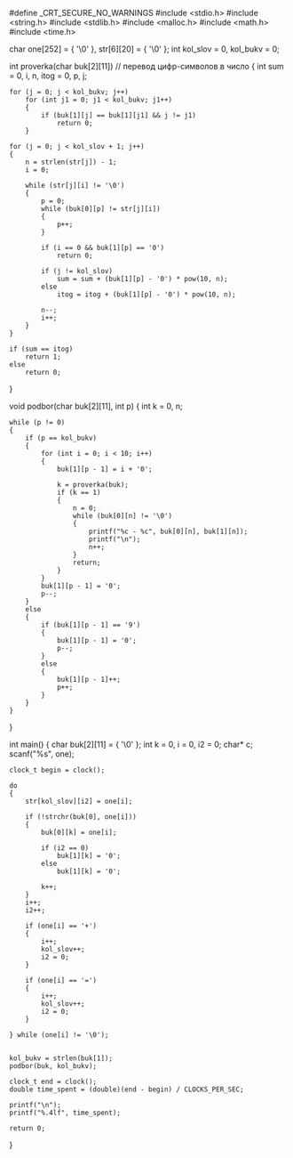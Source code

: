 #define _CRT_SECURE_NO_WARNINGS 
#include <stdio.h> 
#include <string.h> 
#include <stdlib.h> 
#include <malloc.h> 
#include <math.h> 
#include <time.h> 

char one[252] = { '\0' }, str[6][20] = { '\0' };
int kol_slov = 0, kol_bukv = 0;

int proverka(char buk[2][11]) // перевод цифр-символов в число
{
	int sum = 0, i, n, itog = 0, p, j;

	for (j = 0; j < kol_bukv; j++)
		for (int j1 = 0; j1 < kol_bukv; j1++)
		{
			if (buk[1][j] == buk[1][j1] && j != j1)
				return 0;
		}

	for (j = 0; j < kol_slov + 1; j++)
	{
		n = strlen(str[j]) - 1;
		i = 0;

		while (str[j][i] != '\0')
		{
			p = 0;
			while (buk[0][p] != str[j][i])
			{
				p++;
			}

			if (i == 0 && buk[1][p] == '0')
				return 0;

			if (j != kol_slov)
				sum = sum + (buk[1][p] - '0') * pow(10, n);
			else
				itog = itog + (buk[1][p] - '0') * pow(10, n);

			n--;
			i++;
		}
	}

	if (sum == itog)
		return 1;
	else
		return 0;
}

void podbor(char buk[2][11], int p)
{
	int k = 0, n;

	while (p != 0)
	{
		if (p == kol_bukv)
		{
			for (int i = 0; i < 10; i++)
			{
				buk[1][p - 1] = i + '0';

				k = proverka(buk);
				if (k == 1)
				{
					n = 0;
					while (buk[0][n] != '\0')
					{
						printf("%c - %c", buk[0][n], buk[1][n]);
						printf("\n");
						n++;
					}
					return;
				}
			}
			buk[1][p - 1] = '0';
			p--;
		}
		else
		{
			if (buk[1][p - 1] == '9')
			{
				buk[1][p - 1] = '0';
				p--;
			}
			else
			{
				buk[1][p - 1]++;
				p++;
			}
		}
	}
}

int main()
{
	char buk[2][11] = { '\0' };
	int k = 0, i = 0, i2 = 0;
	char* c;
	scanf("%s", one);

	clock_t begin = clock();

	do
	{
		str[kol_slov][i2] = one[i];

		if (!strchr(buk[0], one[i]))
		{
			buk[0][k] = one[i];

			if (i2 == 0)
				buk[1][k] = '0';
			else
				buk[1][k] = '0';

			k++;
		}
		i++;
		i2++;

		if (one[i] == '+')
		{
			i++;
			kol_slov++;
			i2 = 0;
		}

		if (one[i] == '=')
		{
			i++;
			kol_slov++;
			i2 = 0;
		}

	} while (one[i] != '\0');


	kol_bukv = strlen(buk[1]);
	podbor(buk, kol_bukv);

	clock_t end = clock();
	double time_spent = (double)(end - begin) / CLOCKS_PER_SEC;

	printf("\n");
	printf("%.4lf", time_spent);

	return 0;
}

